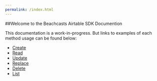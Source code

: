 ```yaml
---
permalink: /index.html
---
```


##Welcome to the Beachcasts Airtable SDK Documention

This documentation is a work-in-progress. But links to examples of each method usage can be found below:

* [Create](create.html)
* [Read](read.html)
* [Update](update.html)
* [Replace](replace.html)
* [Delete](delete.html)
* [List](list.html)

